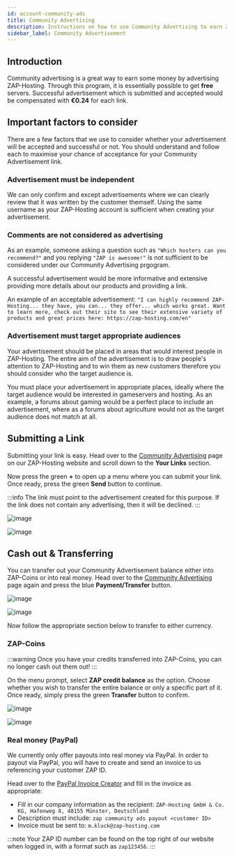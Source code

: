 ```yaml
---
id: account-community-ads
title: Community Advertising
description: Instructions on how to use Community Advertising to earn ZAP credits or money via ZAP-Hosting - ZAP-Hosting.com documentation
sidebar_label: Community Advertisement
---
```


## Introduction

Community advertising is a great way to earn some money by advertising ZAP-Hosting. Through this program, it is essentially possible to get **free** servers. Successful advertisement which is submitted and accepted would be compensated with **€0.24** for each link.

## Important factors to consider

There are a few factors that we use to consider whether your advertisement will be accepted and successful or not. You should understand and follow each to maximise your chance of acceptance for your Community Advertisement link.

### Advertisement must be independent

We can only confirm and except advertisements where we can clearly review that it was written by the customer themself. Using the same username as your ZAP-Hosting account is sufficient when creating your advertisement.

### Comments are not considered as advertising

As an example, someone asking a question such as `"Which hosters can you recommend?"` and you replying `"ZAP is awesome!"` is not sufficient to be considered under our Community Advertising prgogram.

A successful advertisement would be more informative and extensive providing more details about our products and providing a link. 

An example of an acceptable advertisement: `"I can highly recommend ZAP-Hosting... they have, you can... they offer... which works great. Want to learn more, check out their site to see their extensive variety of products and great prices here: https://zap-hosting.com/en"`

### Advertisement must target appropriate audiences

Your advertisement should be placed in areas that would interest people in ZAP-Hosting. The entire aim of the advertisement is to draw people's attention to ZAP-Hosting and to win them as new customers therefore you should consider who the target audience is.

You must place your advertisement in appropriate places, ideally where the target audience would be interested in gameservers and hosting. As an example, a forums about gaming would be a perfect place to include an advertisement, where as a forums about agriculture would not as the target audience does not match at all.

## Submitting a Link

Submitting your link is easy. Head over to the [Community Advertising](https://zap-hosting.com/en/customer/communityads/) page on our ZAP-Hosting website and scroll down to the **Your Links** section.

Now press the green **+** to open up a menu where you can submit your link. Once ready, press the green **Send** button to continue.

:::info
The link must point to the advertisement created for this purpose. If the link does not contain any advertising, then it will be declined.
:::

![image](https://github.com/zaphosting/docs/assets/42719082/d94273e7-3c97-4d62-a77a-7901d0293c7f)

![image](https://github.com/zaphosting/docs/assets/42719082/12839234-efe5-45f5-8d9c-addb69af3e60)

## Cash out & Transferring

You can transfer out your Community Advertisement balance either into ZAP-Coins or into real money. Head over to the [Community Advertising](https://zap-hosting.com/en/customer/communityads/) page again and press the blue **Payment/Transfer** button.

![image](https://github.com/zaphosting/docs/assets/42719082/076c45aa-2851-4a0d-b5ed-27ca57102b15)

![image](https://github.com/zaphosting/docs/assets/42719082/de11ee5a-97e5-432a-944c-7f0e2dd9d448)

Now follow the appropriate section below to transfer to either currency.

### ZAP-Coins

:::warning
Once you have your credits transferred into ZAP-Coins, you can no longer cash out them out!
:::

On the menu prompt, select **ZAP credit balance** as the option. Choose whether you wish to transfer the entire balance or only a specific part of it. Once ready, simply press the green **Transfer** button to confirm.

![image](https://github.com/zaphosting/docs/assets/42719082/27807ca4-4ee7-4e70-92f8-23b887bfef90)

![image](https://github.com/zaphosting/docs/assets/42719082/5e88aeee-cb33-46b4-a3c4-4da92273f7b1)

### Real money (PayPal)

We currently only offer payouts into real money via PayPal. In order to payout via PayPal, you will have to create and send an invoice to us referencing your customer ZAP ID.

Head over to the [PayPal Invoice Creator](https://www.paypal.com/invoice/create?fromWidget=newuser) and fill in the invoice as appropriate:

- Fill in our company information as the recipient: `ZAP-Hosting GmbH & Co. KG, Hafenweg 8, 48155 Münster, Deutschland`
- Description must include: `zap community ads payout <customer ID>`
- Invoice must be sent to: `m.kluck@zap-hosting.com`

:::note
Your ZAP ID number can be found on the top right of our website when logged in, with a format such as `zap123456`.
:::